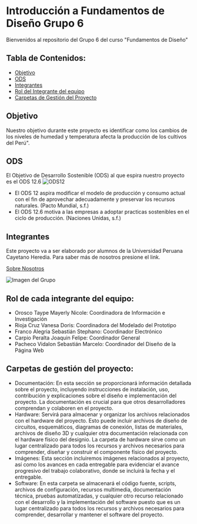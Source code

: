 ﻿# Introducción a Fundamentos de Diseño Grupo 6
Bienvenidos al repositorio del Grupo 6 del curso "Fundamentos de Diseño"

## Tabla de Contenidos:

 - [Objetivo](https://github.com/sebastianfranco1342/FundamentosdeDisenoGrupo6/blob/main/README.md#objetivo)
 - [ODS](https://github.com/sebastianfranco1342/FundamentosdeDisenoGrupo6/blob/main/README.md#ods)
 - [Integrantes](https://github.com/sebastianfranco1342/FundamentosdeDisenoGrupo6/blob/main/README.md#integrantes)
 - [Rol del Integrante del equipo](https://github.com/sebastianfranco1342/FundamentosdeDisenoGrupo6/blob/main/README.md#rol-de-cada-integrante-del-equipo)
 - [Carpetas de Gestión del Proyecto](https://github.com/sebastianfranco1342/FundamentosdeDisenoGrupo6/blob/main/README.md#carpetas-de-gesti%C3%B3n-del-proyecto)


## Objetivo

Nuestro objetivo durante este proyecto es identificar como los cambios de los niveles de humedad y temperatura afecta la producción de los cultivos del Perú".

## ODS
El Objetivo de Desarrollo Sostenible (ODS) al que espira nuestro proyecto es el ODS 12.6
![ODS12](https://github.com/sebastianfranco1342/FundamentosdeDisenoGrupo6/blob/main/Carpetas%20del%20Proyecto/Im%C3%A1genes/ODS12.JPG)

- El ODS 12 aspira modificar el modelo de producción y consumo actual con el fin de aprovechar adecuadamente y preservar los recursos naturales. (Pacto Mundial, s.f.)
- El ODS 12.6 motiva a las empresas a adoptar practicas sostenibles en el ciclo de producción. (Naciones Unidas, s.f.)


## Integrantes
Este proyecto va a ser elaborado por alumnos de la Universidad Peruana Cayetano Heredia. Para saber más de nosotros presione el link. 

[Sobre Nosotros](https://github.com/sebastianfranco1342/FundamentosdeDisenoGrupo6/blob/main/FdD/Entregables/Sobre_Nosotros.md)


![Imagen del Grupo](https://github.com/sebastianfranco1342/FundamentosdeDisenoGrupo6/blob/main/Carpetas%20del%20Proyecto/Im%C3%A1genes/fotogrupal.jpeg?raw=true)

## Rol de cada integrante del equipo:

- Orosco Taype Mayerly Nicole: Coordinadora de Información e Investigación
- Rioja Cruz Vanesa Doris: Coordinadora del Modelado del Prototipo
- Franco Alegria Sebastián Stephano: Coordinador Electrónico
- Carpio Peralta Joaquin Felipe: Coordinador General
- Pacheco Vidalon Sebastián Marcelo: Coordinador del Diseño de la Página Web

## Carpetas de gestión del proyecto:

 - Documentación: En esta sección se proporcionará información detallada sobre el proyecto, incluyendo instrucciones de instalación, uso, contribución y explicaciones sobre el diseño e implementación del proyecto. La documentación es crucial para que otros desarrolladores comprendan y colaboren en el proyecto.
 - Hardware: Servirá para almacenar y organizar los archivos relacionados con el hardware del proyecto. Esto puede incluir archivos de diseño de circuitos, esquemáticos, diagramas de conexión, listas de materiales, archivos de diseño 3D y cualquier otra documentación relacionada con el hardware físico del designio. La carpeta de hardware sirve como un lugar centralizado para todos los recursos y archivos necesarios para comprender, diseñar y construir el componente físico del proyecto.
 - Imágenes: Esta sección incluiremos imágenes relacionados al proyecto, así como los avances en cada entregable para evidenciar el avance progresivo del trabajo colaborativo, donde se incluirá la fecha y el entregable.
 - Software: En esta carpeta se almacenará el código fuente, scripts, archivos de configuración, recursos multimedia, documentación técnica, pruebas automatizadas, y cualquier otro recurso relacionado con el desarrollo y la implementación del software puesto que es un lugar centralizado para todos los recursos y archivos necesarios para comprender, desarrollar y mantener el software del proyecto.



